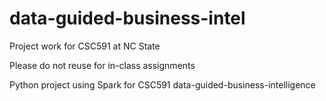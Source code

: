 # data-guided-business-intel

Project work for CSC591 at NC State

Please do not reuse for in-class assignments

Python project using Spark for CSC591 data-guided-business-intelligence
